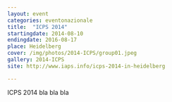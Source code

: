 ```yaml
---
layout: event
categories: eventonazionale
title:  "ICPS 2014"
startingdate: 2014-08-10
endingdate: 2016-08-17
place: Heidelberg
cover: /img/photos/2014-ICPS/group01.jpeg
gallery: 2014-ICPS
site: http://www.iaps.info/icps-2014-in-heidelberg

---
```


ICPS 2014 bla bla bla
